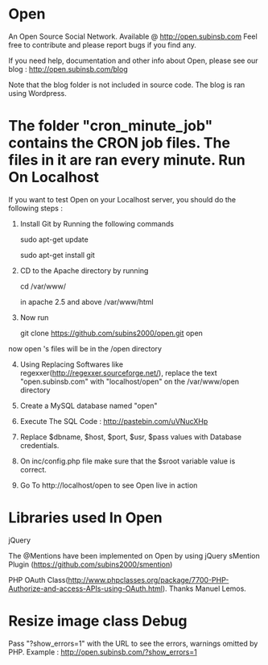 Open
====
An Open Source Social Network. Available @ http://open.subinsb.com
Feel free to contribute and please report bugs if you find any.

If you need help, documentation and other info about Open, please see our blog : http://open.subinsb.com/blog

Note that the blog folder is not included in source code. The blog is ran using Wordpress.

The folder "cron_minute_job" contains the CRON job files. The files in it are ran every minute.
Run On Localhost
====
If you want to test Open on your Localhost server, you should do the following steps :

1) Install Git by Running the following commands

      sudo apt-get update

      sudo apt-get install git

2) CD to the Apache directory by running
      
      cd /var/www/
      
      in apache 2.5 and above /var/www/html
      
3) Now run 
      
      git clone https://github.com/subins2000/open.git open
    
  now open 's files will be in the /open directory
      

4) Using Replacing Softwares like regexxer(http://regexxer.sourceforge.net/), replace the text "open.subinsb.com" with "localhost/open" on the /var/www/open directory

5) Create a MySQL database named "open"

6) Execute The SQL Code : http://pastebin.com/uVNucXHp

7) Replace $dbname, $host, $port, $usr, $pass values with Database credentials.

8) On inc/config.php file make sure that the $sroot variable value is correct.

9) Go To http://localhost/open to see Open live in action

Libraries used In Open
====
jQuery

The @Mentions have been implemented on Open by using jQuery sMention Plugin (https://github.com/subins2000/smention)

PHP OAuth Class(http://www.phpclasses.org/package/7700-PHP-Authorize-and-access-APIs-using-OAuth.html). Thanks Manuel Lemos.

Resize image class
Debug
=====
Pass "?show_errors=1" with the URL to see the errors, warnings omitted by PHP. Example : http://open.subinsb.com/?show_errors=1
